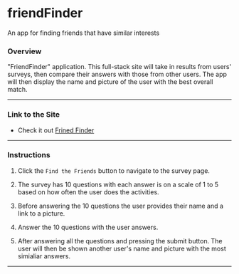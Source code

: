 # friendFinder

An app for finding friends that have similar interests 

### Overview

"FriendFinder" application. This full-stack site will take in results from users' surveys, then compare their answers with those from other users. The app will then display the name and picture of the user with the best overall match. 

- - - 

### Link to the Site

* Check it out [Frined Finder](https://)

- - -

### Instructions

1. Click the `Find the Friends` button to navigate to the survey page. 

2. The survey has 10 questions with each answer is on a scale of 1 to 5 based on how often the user does the activities.

3. Before answering the 10 questions the user provides their name and a link to a picture.

4. Answer the 10 questions with the user answers.

5. After answering all the questions and pressing the submit button. The user will then be shown another user's name and picture with the most simialiar answers.

- - -

